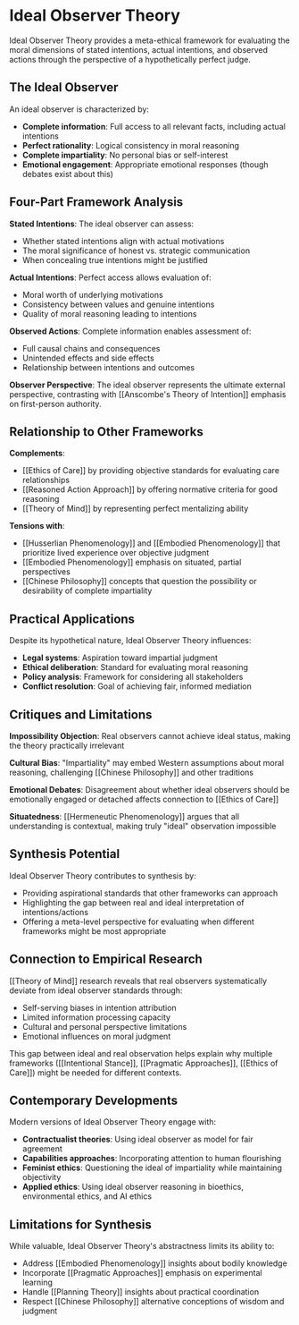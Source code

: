 # Ideal Observer Theory

Ideal Observer Theory provides a meta-ethical framework for evaluating the moral dimensions of stated intentions, actual intentions, and observed actions through the perspective of a hypothetically perfect judge.

## The Ideal Observer

An ideal observer is characterized by:
- **Complete information**: Full access to all relevant facts, including actual intentions
- **Perfect rationality**: Logical consistency in moral reasoning
- **Complete impartiality**: No personal bias or self-interest
- **Emotional engagement**: Appropriate emotional responses (though debates exist about this)

## Four-Part Framework Analysis

**Stated Intentions**: The ideal observer can assess:
- Whether stated intentions align with actual motivations
- The moral significance of honest vs. strategic communication
- When concealing true intentions might be justified

**Actual Intentions**: Perfect access allows evaluation of:
- Moral worth of underlying motivations
- Consistency between values and genuine intentions
- Quality of moral reasoning leading to intentions

**Observed Actions**: Complete information enables assessment of:
- Full causal chains and consequences
- Unintended effects and side effects
- Relationship between intentions and outcomes

**Observer Perspective**: The ideal observer represents the ultimate external perspective, contrasting with [[Anscombe's Theory of Intention]] emphasis on first-person authority.

## Relationship to Other Frameworks

**Complements**:
- [[Ethics of Care]] by providing objective standards for evaluating care relationships
- [[Reasoned Action Approach]] by offering normative criteria for good reasoning
- [[Theory of Mind]] by representing perfect mentalizing ability

**Tensions with**:
- [[Husserlian Phenomenology]] and [[Embodied Phenomenology]] that prioritize lived experience over objective judgment
- [[Embodied Phenomenology]] emphasis on situated, partial perspectives
- [[Chinese Philosophy]] concepts that question the possibility or desirability of complete impartiality

## Practical Applications

Despite its hypothetical nature, Ideal Observer Theory influences:
- **Legal systems**: Aspiration toward impartial judgment
- **Ethical deliberation**: Standard for evaluating moral reasoning
- **Policy analysis**: Framework for considering all stakeholders
- **Conflict resolution**: Goal of achieving fair, informed mediation

## Critiques and Limitations

**Impossibility Objection**: Real observers cannot achieve ideal status, making the theory practically irrelevant

**Cultural Bias**: "Impartiality" may embed Western assumptions about moral reasoning, challenging [[Chinese Philosophy]] and other traditions

**Emotional Debates**: Disagreement about whether ideal observers should be emotionally engaged or detached affects connection to [[Ethics of Care]]

**Situatedness**: [[Hermeneutic Phenomenology]] argues that all understanding is contextual, making truly "ideal" observation impossible

## Synthesis Potential

Ideal Observer Theory contributes to synthesis by:
- Providing aspirational standards that other frameworks can approach
- Highlighting the gap between real and ideal interpretation of intentions/actions
- Offering a meta-level perspective for evaluating when different frameworks might be most appropriate

## Connection to Empirical Research

[[Theory of Mind]] research reveals that real observers systematically deviate from ideal observer standards through:
- Self-serving biases in intention attribution
- Limited information processing capacity
- Cultural and personal perspective limitations
- Emotional influences on moral judgment

This gap between ideal and real observation helps explain why multiple frameworks ([[Intentional Stance]], [[Pragmatic Approaches]], [[Ethics of Care]]) might be needed for different contexts.

## Contemporary Developments

Modern versions of Ideal Observer Theory engage with:
- **Contractualist theories**: Using ideal observer as model for fair agreement
- **Capabilities approaches**: Incorporating attention to human flourishing
- **Feminist ethics**: Questioning the ideal of impartiality while maintaining objectivity
- **Applied ethics**: Using ideal observer reasoning in bioethics, environmental ethics, and AI ethics

## Limitations for Synthesis

While valuable, Ideal Observer Theory's abstractness limits its ability to:
- Address [[Embodied Phenomenology]] insights about bodily knowledge
- Incorporate [[Pragmatic Approaches]] emphasis on experimental learning
- Handle [[Planning Theory]] insights about practical coordination
- Respect [[Chinese Philosophy]] alternative conceptions of wisdom and judgment